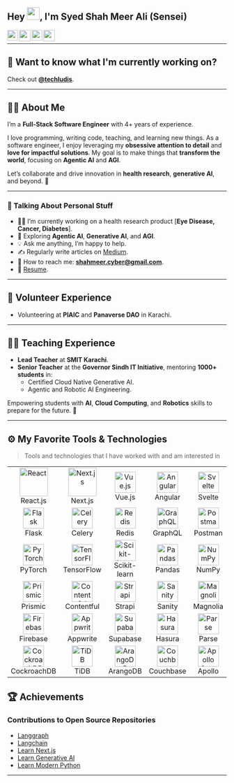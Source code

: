 
## Hey <img src="https://github.com/TheDudeThatCode/TheDudeThatCode/blob/master/Assets/Hi.gif" width="29px" height= "29">, I'm **Syed Shah Meer Ali (Sensei)**

<a href="https://www.linkedin.com/in/syedshahmeerali/" target="_blank" rel="noopener noreferrer">
  <img align="left" width="24px" src="https://cdn2.iconfinder.com/data/icons/social-media-2285/512/1_Linkedin_unofficial_colored_svg-256.png"  />
</a>

<a href="https://medium.com/@syedshahmeerali" target="_blank" rel="noopener noreferrer">
  <img align="left" width="26px" src="https://cdn3.iconfinder.com/data/icons/social-media-2285/1151/Medium_logo_-_black-256.png" />
</a>

<a href="https://https://www.facebook.com/shahmeersensei" target="_blank" rel="noopener noreferrer">
  <img align="left" width="24px" src="https://cdn1.iconfinder.com/data/icons/logotypes/32/square-facebook-256.png"  />
</a>

<a href="mailto:shahmeer.cyber@gmail.com" target="_blank" rel="noopener noreferrer">
  <img align="left" width="26px" src="https://cdn1.iconfinder.com/data/icons/google-new-logos-1/32/gmail_new_logo-256.png" />
</a>

<br />

---

## 🚀 Want to know what I'm currently working on?  
Check out **[@techludis](https://github.com/techludis)**.

---

## 👨‍💻 About Me  

I’m a **Full-Stack Software Engineer** with 4+ years of experience.  

I love programming, writing code, teaching, and learning new things. As a software engineer, I enjoy leveraging my **obsessive attention to detail** and **love for impactful solutions**. My goal is to make things that **transform the world**, focusing on **Agentic AI** and **AGI**.  

Let’s collaborate and drive innovation in **health research**, **generative AI**, and beyond. 🌟  

---

### 🤔 Talking About Personal Stuff  
- 👨‍🔬 I’m currently working on a health research product [**Eye Disease, Cancer, Diabetes**].  
- 🤖 Exploring **Agentic AI**, **Generative AI**, and **AGI**.  
- 💡 Ask me anything, I’m happy to help.  
- ✍️ Regularly write articles on [Medium](https://medium.com/@shahmeersensei).  
- 📧 How to reach me: **shahmeer.cyber@gmail.com**.  
- 📄 [Resume](https://shahmeersensei.com/resume).  

---

## 🤝 Volunteer Experience  

- Volunteering at **PIAIC** and **Panaverse DAO** in Karachi.  

---

## 👨‍🏫 Teaching Experience  

- **Lead Teacher** at **SMIT Karachi**.  
- **Senior Teacher** at the **Governor Sindh IT Initiative**, mentoring **1000+ students** in:  
  - Certified Cloud Native Generative AI.  
  - Agentic and Robotic AI Engineering.  

Empowering students with **AI**, **Cloud Computing**, and **Robotics** skills to prepare for the future. 🚀  

---

## ⚙️ My Favorite Tools & Technologies  
> Tools and technologies that I have worked with and am interested in
<table>
  <tr>
    <td align="center" width="96">
      <img src="https://techstack-generator.vercel.app/react-icon.svg" width="65" height="65" alt="React" />
      <br>React.js
    </td>
    <td align="center" width="96">
      <img src="https://techstack-generator.vercel.app/nextjs-icon.svg" width="65" height="65" alt="Next.js" />
      <br>Next.js
    </td>
    <td align="center" width="96">
      <img src="https://skillicons.dev/icons?i=vue" width="48" height="48" alt="Vue.js" />
      <br>Vue.js
    </td>
    <td align="center" width="96">
      <img src="https://skillicons.dev/icons?i=angular" width="48" height="48" alt="Angular" />
      <br>Angular
    </td>
    <td align="center" width="96">
      <img src="https://skillicons.dev/icons?i=svelte" width="48" height="48" alt="Svelte" />
      <br>Svelte
    </td>
    <td align="center" width="96">
      <img src="https://techstack-generator.vercel.app/python-icon.svg" width="65" height="65" alt="Python" />
      <br>Python
    </td>
    <td align="center" width="96">
      <img src="https://skillicons.dev/icons?i=django" width="48" height="48" alt="Django" />
      <br>Django
    </td>
    <td align="center" width="96">
      <img src="https://skillicons.dev/icons?i=fastapi" width="48" height="48" alt="FastAPI" />
      <br>FastAPI
    </td>
  </tr>
  <tr>
    <td align="center" width="96">
      <img src="https://skillicons.dev/icons?i=flask" width="48" height="48" alt="Flask" />
      <br>Flask
    </td>
    <td align="center" width="96">
      <img src="https://upload.wikimedia.org/wikipedia/commons/1/19/Celery_logo.png" width="48" height="48" alt="Celery" />
      <br>Celery
    </td>
    <td align="center" width="96">
      <img src="https://upload.wikimedia.org/wikipedia/commons/1/1b/Redis_Logo.svg" width="48" height="48" alt="Redis" />
      <br>Redis
    </td>
    <td align="center" width="96">
      <img src="https://skillicons.dev/icons?i=graphql" width="48" height="48" alt="GraphQL" />
      <br>GraphQL
    </td>
    <td align="center" width="96">
      <img src="https://skillicons.dev/icons?i=postman" width="48" height="48" alt="Postman" />
      <br>Postman
    </td>
    <td align="center" width="96">
      <img src="https://skillicons.dev/icons?i=aws" width="48" height="48" alt="AWS" />
      <br>AWS
    </td>
    <td align="center" width="96">
      <img src="https://skillicons.dev/icons?i=azure" width="48" height="48" alt="Azure" />
      <br>Azure
    </td>
    <td align="center" width="96">
      <img src="https://skillicons.dev/icons?i=gcp" width="48" height="48" alt="GCP" />
      <br>GCP
    </td>
  </tr>
  <tr>
    <td align="center" width="96">
      <img src="https://skillicons.dev/icons?i=pytorch" width="48" height="48" alt="PyTorch" />
      <br>PyTorch
    </td>
    <td align="center" width="96">
      <img src="https://skillicons.dev/icons?i=tensorflow" width="48" height="48" alt="TensorFlow" />
      <br>TensorFlow
    </td>
    <td align="center" width="96">
      <img src="https://upload.wikimedia.org/wikipedia/commons/0/0d/Scikit_learn_logo_small.svg" width="48" height="48" alt="Scikit-learn" />
      <br>Scikit-learn
    </td>
    <td align="center" width="96">
      <img src="https://skillicons.dev/icons?i=pandas" width="48" height="48" alt="Pandas" />
      <br>Pandas
    </td>
    <td align="center" width="96">
      <img src="https://skillicons.dev/icons?i=numpy" width="48" height="48" alt="NumPy" />
      <br>NumPy
    </td>
    <td align="center" width="96">
      <img src="https://skillicons.dev/icons?i=opencv" width="48" height="48" alt="OpenCV" />
      <br>OpenCV
    </td>
    <td align="center" width="96">
      <img src="https://skillicons.dev/icons?i=langchain" width="48" height="48" alt="LangChain" />
      <br>LangChain
    </td>
    <td align="center" width="96">
      <img src="https://upload.wikimedia.org/wikipedia/commons/a/a3/Jupyter_logo.svg" width="48" height="48" alt="Jupyter" />
      <br>Jupyter
    </td>
  </tr>
  <tr>
    <td align="center" width="96">
      <img src="https://skillicons.dev/icons?i=prismic" width="48" height="48" alt="Prismic" />
      <br>Prismic
    </td>
    <td align="center" width="96">
      <img src="https://skillicons.dev/icons?i=contentful" width="48" height="48" alt="Contentful" />
      <br>Contentful
    </td>
    <td align="center" width="96">
      <img src="https://skillicons.dev/icons?i=strapi" width="48" height="48" alt="Strapi" />
      <br>Strapi
    </td>
    <td align="center" width="96">
      <img src="https://upload.wikimedia.org/wikipedia/commons/4/4e/Sanity_logo.svg" width="48" height="48" alt="Sanity" />
      <br>Sanity
    </td>
    <td align="center" width="96">
      <img src="https://upload.wikimedia.org/wikipedia/commons/e/e0/CMS-Magnolia-logo.png" width="48" height="48" alt="Magnolia" />
      <br>Magnolia
    </td>
    <td align="center" width="96">
      <img src="https://skillicons.dev/icons?i=webflow" width="48" height="48" alt="Webflow" />
      <br>Webflow
    </td>
    <td align="center" width="96">
      <img src="https://skillicons.dev/icons?i=wordpress" width="48" height="48" alt="WordPress" />
      <br>WordPress
    </td>
    <td align="center" width="96">
      <img src="https://skillicons.dev/icons?i=shopify" width="48" height="48" alt="Shopify" />
      <br>Shopify
    </td>
       <td align="center" width="96">
      <img src="https://skillicons.dev/icons?i=mongodb" width="48" height="48" alt="MongoDB" />
      <br>MongoDB
    </td>
    <td align="center" width="96">
      <img src="https://skillicons.dev/icons?i=postgres" width="48" height="48" alt="PostgreSQL" />
      <br>PostgreSQL
    </td>
    <td align="center" width="96">
      <img src="https://skillicons.dev/icons?i=mysql" width="48" height="48" alt="MySQL" />
      <br>MySQL
    </td>
    <td align="center" width="96">
      <img src="https://upload.wikimedia.org/wikipedia/commons/f/fd/SQLite370.svg" width="48" height="48" alt="SQLite" />
      <br>SQLite
    </td>
    <td align="center" width="96">
      <img src="https://upload.wikimedia.org/wikipedia/commons/3/3e/Neo4j-logo_color.png" width="48" height="48" alt="Neo4j" />
      <br>Neo4j
    </td>
    <td align="center" width="96">
      <img src="https://upload.wikimedia.org/wikipedia/commons/e/e3/Redis_Logo.svg" width="48" height="48" alt="Redis" />
      <br>Redis
    </td>
    <td align="center" width="96">
      <img src="https://upload.wikimedia.org/wikipedia/commons/5/5c/Cassandra_logo.svg" width="48" height="48" alt="Cassandra" />
      <br>Cassandra
    </td>
    <td align="center" width="96">
      <img src="https://upload.wikimedia.org/wikipedia/commons/d/d5/Dgraph-logo.png" width="48" height="48" alt="Dgraph" />
      <br>Dgraph
    </td>
  </tr>
  <tr>
    <td align="center" width="96">
      <img src="https://upload.wikimedia.org/wikipedia/commons/9/93/Google_Firebase_Logo.svg" width="48" height="48" alt="Firebase" />
      <br>Firebase
    </td>
    <td align="center" width="96">
      <img src="https://upload.wikimedia.org/wikipedia/commons/c/c8/Appwrite-logo.svg" width="48" height="48" alt="Appwrite" />
      <br>Appwrite
    </td>
    <td align="center" width="96">
      <img src="https://upload.wikimedia.org/wikipedia/commons/f/ff/Supabase-logo-icon.png" width="48" height="48" alt="Supabase" />
      <br>Supabase
    </td>
    <td align="center" width="96">
      <img src="https://upload.wikimedia.org/wikipedia/commons/6/64/Hasura_Logo.svg" width="48" height="48" alt="Hasura" />
      <br>Hasura
    </td>
    <td align="center" width="96">
      <img src="https://upload.wikimedia.org/wikipedia/commons/d/d0/Parse_Logo.png" width="48" height="48" alt="Parse" />
      <br>Parse
    </td>
    <td align="center" width="96">
      <img src="https://skillicons.dev/icons?i=dynamodb" width="48" height="48" alt="DynamoDB" />
      <br>DynamoDB
    </td>
    <td align="center" width="96">
      <img src="https://upload.wikimedia.org/wikipedia/commons/4/45/Realm_Logo.png" width="48" height="48" alt="MongoDB Realm" />
      <br>Realm
    </td>
    <td align="center" width="96">
      <img src="https://upload.wikimedia.org/wikipedia/commons/a/a7/Strapi_Logo.svg" width="48" height="48" alt="Strapi" />
      <br>Strapi
    </td>
  </tr>
  <tr>
    <td align="center" width="96">
      <img src="https://upload.wikimedia.org/wikipedia/commons/c/c3/CockroachDB_logo.svg" width="48" height="48" alt="CockroachDB" />
      <br>CockroachDB
    </td>
    <td align="center" width="96">
      <img src="https://upload.wikimedia.org/wikipedia/commons/1/1f/TiDB_Logo.svg" width="48" height="48" alt="TiDB" />
      <br>TiDB
    </td>
    <td align="center" width="96">
      <img src="https://upload.wikimedia.org/wikipedia/commons/b/bb/ArangoDB_logo.svg" width="48" height="48" alt="ArangoDB" />
      <br>ArangoDB
    </td>
    <td align="center" width="96">
      <img src="https://upload.wikimedia.org/wikipedia/commons/5/55/Couchbase_Logo.svg" width="48" height="48" alt="Couchbase" />
      <br>Couchbase
    </td>
    <td align="center" width="96">
      <img src="https://upload.wikimedia.org/wikipedia/commons/6/6b/Apollo_GraphQL_Logo.svg" width="48" height="48" alt="Apollo GraphQL" />
      <br>Apollo
    </td>
    <td align="center" width="96">
      <img src="https://upload.wikimedia.org/wikipedia/commons/1/1d/Prisma_logo.svg" width="48" height="48" alt="Prisma" />
      <br>Prisma
    </td>
    <td align="center" width="96">
      <img src="https://upload.wikimedia.org/wikipedia/commons/0/02/Elastic_logo.png" width="48" height="48" alt="Elasticsearch" />
      <br>Elasticsearch
    </td>
    <td align="center" width="96">
      <img src="https://upload.wikimedia.org/wikipedia/commons/8/87/JanusGraph_logo.svg" width="48" height="48" alt="JanusGraph" />
      <br>JanusGraph
    </td>
  </tr>
</table>


## 🏆 Achievements  

### Contributions to Open Source Repositories  
- [Langgraph](https://github.com/your-repo)  
- [Langchain](https://github.com/your-repo)  
- [Learn Next.js](https://github.com/your-repo)  
- [Learn Generative AI](https://github.com/your-repo)  
- [Learn Modern Python](https://github.com/your-repo)  

---
